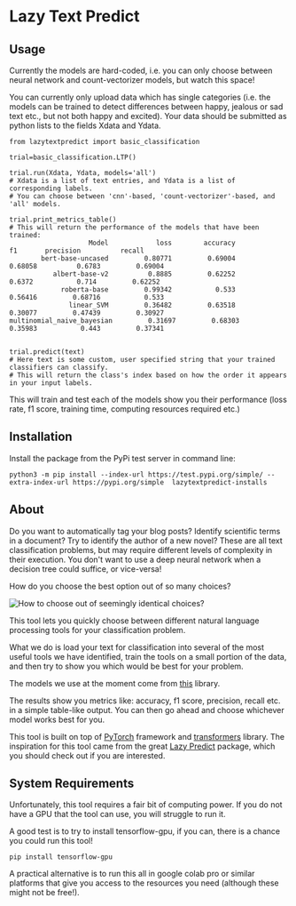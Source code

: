 # Lazy Text Predict

## Usage

Currently the models are hard-coded, i.e. you can only choose between neural network and count-vectorizer models, but watch this space!

You can currently only upload data which has single categories (i.e. the models can be trained to detect differences between happy, jealous or sad text etc., but not both happy and excited). Your data should be submitted as python lists to the fields Xdata and Ydata.

```
from lazytextpredict import basic_classification

trial=basic_classification.LTP() 

trial.run(Xdata, Ydata, models='all') 
# Xdata is a list of text entries, and Ydata is a list of corresponding labels.
# You can choose between 'cnn'-based, 'count-vectorizer'-based, and 'all' models.

trial.print_metrics_table()
# This will return the performance of the models that have been trained:
                    Model            loss        accuracy              f1       precision          recall
        bert-base-uncased         0.80771         0.69004         0.68058          0.6783         0.69004
           albert-base-v2          0.8885         0.62252          0.6372           0.714         0.62252
             roberta-base         0.99342           0.533         0.56416         0.68716           0.533
               linear_SVM         0.36482         0.63518         0.30077         0.47439         0.30927
multinomial_naive_bayesian         0.31697         0.68303         0.35983           0.443         0.37341


trial.predict(text) 
# Here text is some custom, user specified string that your trained classifiers can classify. 
# This will return the class's index based on how the order it appears in your input labels.
```
This will train and test each of the models show you their performance (loss rate, f1 score, training time, computing resources required etc.)

## Installation

Install the package from the PyPi test server in command line:
```
python3 -m pip install --index-url https://test.pypi.org/simple/ --extra-index-url https://pypi.org/simple  lazytextpredict-installs
```

## About

Do you want to automatically tag your blog posts? Identify scientific terms in a document? Try to identify the author of a new novel? These are all text classification problems, but may require different levels of complexity in their execution. You don't want to use a deep neural network when a decision tree could suffice, or vice-versa!

How do you choose the best option out of so many choices?

![How to choose out of seemingly identical choices?](https://cdn.pixabay.com/photo/2016/08/15/08/40/apple-1594742_960_720.jpg)

This tool lets you quickly choose between different natural language processing tools for your classification problem.

What we do is load your text for classification into several of the most useful tools we have identified, train the tools on a small portion of the data, and then try to show you which would be best for your problem.

The models we use at the moment come from [this](https://github.com/huggingface/transformers) library.

The results show you metrics like: accuracy, f1 score, precision, recall etc. in a simple table-like output.
You can then go ahead and choose whichever model works best for you.

This tool is built on top of [PyTorch](https://pytorch.org/) framework and [transformers](https://github.com/huggingface/transformers) library. The inspiration for this tool came from the great [Lazy Predict](https://pypi.org/project/lazypredict/) package, which you should check out if you are interested.

## System Requirements

Unfortunately, this tool requires a fair bit of computing power. If you do not have a GPU that the tool can use, you will struggle to run it.

A good test is to try to install tensorflow-gpu, if you can, there is a chance you could run this tool!
```
pip install tensorflow-gpu
```

A practical alternative is to run this all in google colab pro or similar platforms that give you access to the resources you need (although these might not be free!).



